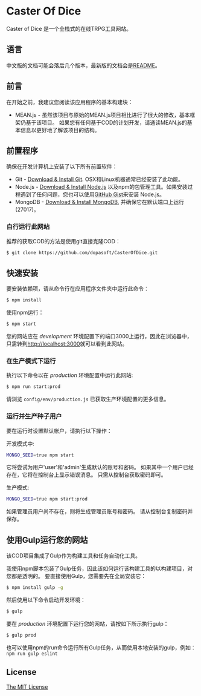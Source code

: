 # Caster Of Dice

Caster of Dice 是一个全栈式的在线TRPG工具网站。

## 语言
中文版的文档可能会落后几个版本，最新版的文档会是[README](README.md)。

## 前言
在开始之前，我建议您阅读该应用程序的基本构建块：
* MEAN.js - 虽然该项目与原始的MEAN.js项目相比进行了很大的修改，基本框架仍基于该项目。 如果您有任何基于COD的计划开发，请通读MEAN.js的基本信息以更好地了解该项目的结构。

## 前置程序
确保在开发计算机上安装了以下所有前置软件：
* Git - [Download & Install Git](https://git-scm.com/downloads). OSX和Linux机器通常已经安装了此功能。
* Node.js - [Download & Install Node.js](https://nodejs.org/en/download/) 以及npm的包管理工具。如果安装过程遇到了任何问题，您也可以使用[GitHub Gist](https://gist.github.com/isaacs/579814)来安装 Node.js。
* MongoDB - [Download & Install MongoDB](http://www.mongodb.org/downloads), 并确保它在默认端口上运行(27017)。

### 自行运行此网站
推荐的获取COD的方法是使用git直接克隆COD：

```bash
$ git clone https://github.com/dopasoft/CasterOfDice.git
```

## 快速安装

要安装依赖项，请从命令行在应用程序文件夹中运行此命令：

```bash
$ npm install
```

使用npm运行：

```bash
$ npm start
```

您的网站应在 *development* 环境配置下的端口3000上运行，因此在浏览器中，只需转到[http://localhost:3000](http://localhost:3000)就可以看到此网站。

### 在生产模式下运行
执行以下命令以在 *production* 环境配置中运行此网站:

```bash
$ npm run start:prod
```

请浏览 `config/env/production.js` 已获取生产环境配置的更多信息。

### 运行并生产种子用户
要在运行时设置默认帐户，请执行以下操作：

开发模式中:
```bash
MONGO_SEED=true npm start
```
它将尝试为用户'user'和'admin'生成默认的账号和密码。 如果其中一个用户已经存在，它将在控制台上显示错误消息。 只需从控制台获取密码即可。

生产模式:
```bash
MONGO_SEED=true npm start:prod
```
如果管理员用户尚不存在，则将生成管理员账号和密码。 请从控制台复制密码并保存。

## 使用Gulp运行您的网站

该COD项目集成了Gulp作为构建工具和任务自动化工具。

我使用npm脚本包装了Gulp任务，因此该如何运行该构建工具的以构建项目，对您都是透明的。
要直接使用Gulp，您需要先在全局安装它：

```bash
$ npm install gulp -g
```

然后使用以下命令启动开发环境：

```bash
$ gulp
```

要在 *production* 环境配置下运行您的网站，请按如下所示执行gulp：

```bash
$ gulp prod
```

也可以使用npm的run命令运行所有Gulp任务，从而使用本地安装的gulp，例如：`npm run gulp eslint`

## License
[The MIT License](LICENSE.md)